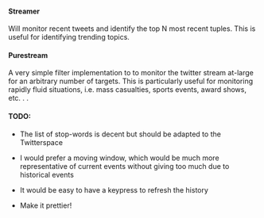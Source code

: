 #### Streamer

Will monitor recent tweets and identify the top N most recent tuples. This is useful for identifying trending topics.

#### Purestream

A very simple filter implementation to to monitor the twitter stream at-large for an arbitrary number of targets. This is particularly useful for monitoring rapidly fluid situations, i.e. mass casualties, sports events, award shows, etc. . .


#### TODO:
- The list of stop-words is decent but should be adapted to the Twitterspace

- I would prefer a moving window, which would be much more representative of current events without giving too much due to historical events

- It would be easy to have a keypress to refresh the history

- Make it prettier!
